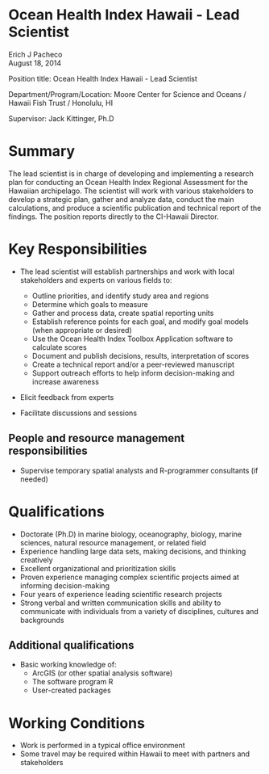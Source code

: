 # Ocean Health Index Hawaii - Lead Scientist
Erich J Pacheco  
August 18, 2014  

Position title: Ocean Health Index Hawaii - Lead Scientist

Department/Program/Location: Moore Center for Science and Oceans / Hawaii Fish Trust / Honolulu, HI

Supervisor: Jack Kittinger, Ph.D

# Summary
The lead scientist is in charge of developing and implementing a research plan for conducting an Ocean Health Index Regional Assessment for the Hawaiian archipelago. The scientist will work with various stakeholders to develop a strategic plan, gather and analyze data, conduct the main calculations, and produce a scientific publication and technical report of the findings. The position reports directly to the CI-Hawaii Director.

# Key Responsibilities
* The lead scientist will establish partnerships and work with local stakeholders and experts on various fields to:
    + Outline priorities, and identify study area and regions
    + Determine which goals to measure
    + Gather and process data, create spatial reporting units
    + Establish reference points for each goal, and modify goal models (when appropriate or desired)
    + Use the Ocean Health Index Toolbox Application software to calculate scores
    + Document and publish decisions, results, interpretation of scores
    + Create a technical report and/or a peer-reviewed manuscript
    + Support outreach efforts to help inform decision-making and increase awareness
  
* Elicit feedback from experts
* Facilitate discussions and sessions 

## People and resource management responsibilities
* Supervise temporary spatial analysts and R-programmer consultants (if needed)

# Qualifications
* Doctorate (Ph.D) in marine biology, oceanography, biology, marine sciences, natural resource management, or related field
* Experience handling large data sets, making decisions, and thinking creatively
* Excellent organizational and prioritization skills
* Proven experience managing complex scientific projects aimed at informing decision-making
* Four years of experience leading scientific research projects
* Strong verbal and written communication skills and ability to communicate with individuals from a variety of disciplines, cultures and backgrounds

## Additional qualifications
* Basic working knowledge of:
    + ArcGIS (or other spatial analysis software)
    + The software program R
    + User-created packages

# Working Conditions
* Work is performed in a typical office environment
* Some travel may be required within Hawaii to meet with partners and stakeholders
